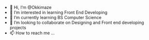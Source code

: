- 👋 Hi, I’m @Okkimaze
- 👀 I’m interested in learning Front End Developing  
- 🌱 I’m currently learning BS Computer Science
- 💞️ I’m looking to collaborate on Designing and Front end developing projects
- 📫 How to reach me ...

<!---
Okkimaze/Okkimaze is a ✨ special ✨ repository because its `README.md` (this file) appears on your GitHub profile.
You can click the Preview link to take a look at your changes.
--->
